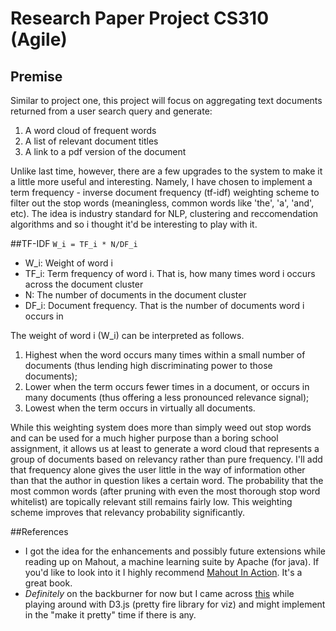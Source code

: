 # Research Paper Project CS310 (Agile)

## Premise
Similar to project one, this project will focus on aggregating text documents returned from a user search query and generate: 

1. A word cloud of frequent words
2. A list of relevant document titles
3. A link to a pdf version of the document

Unlike last time, however, there are a few upgrades to the system to make it a little more useful and interesting. Namely, I have chosen to implement a term frequency - inverse document frequency (tf-idf) weighting scheme to filter out the stop words (meaningless, common words like 'the', 'a', 'and', etc). The idea is industry standard for NLP, clustering and reccomendation algorithms and so i thought it'd be interesting to play with it. 

##TF-IDF
`W_i = TF_i * N/DF_i`

- W_i:	Weight of word i
- TF_i:	Term frequency of word i. That is, how many times word i occurs across the document cluster
- N:	The number of documents in the document cluster
- DF_i:	Document frequency. That is the number of documents word i occurs in

The weight of word i (W_i) can be interpreted as follows. 

1. Highest when the word occurs many times within a small number of documents (thus lending high discriminating power to those documents);
2. Lower when the term occurs fewer times in a document, or occurs in many documents (thus offering a less pronounced relevance signal);
3. Lowest when the term occurs in virtually all documents.

While this weighting system does more than simply weed out stop words and can be used for a much higher purpose than a boring school assignment, it allows us at least to generate a word cloud that represents a group of documents based on relevancy rather than pure frequency. I'll add that frequency alone gives the user little in the way of information other than that the author in question likes a certain word. The probability that the most common words (after pruning with even the most thorough stop word whitelist) are topically relevant still remains fairly low. This weighting scheme improves that relevancy probability significantly. 

##References
* I got the idea for the enhancements and possibly future extensions while reading up on Mahout, a machine learning suite by Apache (for java). If you'd like to look into it I highly recommend [Mahout In Action](http://openresearch.baidu.com/u/cms/www/201210/30144944cqmu.pdf). It's a great book. 
* _Definitely_ on the backburner for now but I came across [this](http://www.jasondavies.com/wordcloud/#%2F%2Fwww.jasondavies.com%2Fwordcloud%2Fabout%2F) while playing around with D3.js (pretty fire library for viz) and might implement in the "make it pretty" time if there is any. 
